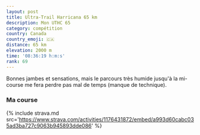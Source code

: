 ```yaml
---
layout: post
title: Ultra-Trail Harricana 65 km
description: Mon UTHC 65
category: compétition
country: Canada
country_emoji: 🇨🇦
distance: 65 km
elevation: 2000 m
time: '08:36:19 h:m:s'
rank: 69
---
```


Bonnes jambes et sensations, mais le parcours très humide jusqu'à la mi-course
me fera perdre pas mal de temps (manque de technique).

### Ma course

{% include strava.md src='https://www.strava.com/activities/1176431872/embed/a993d60cabc035ad3ba727c9063b945893dde086' %}
